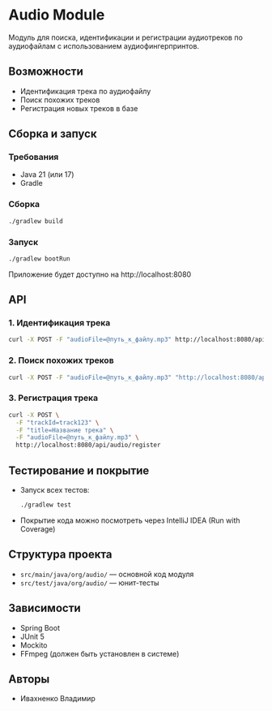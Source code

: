 # Audio Module

Модуль для поиска, идентификации и регистрации аудиотреков по аудиофайлам с использованием аудиофингерпринтов.

## Возможности
- Идентификация трека по аудиофайлу
- Поиск похожих треков
- Регистрация новых треков в базе

## Сборка и запуск

### Требования
- Java 21 (или 17)
- Gradle


### Сборка
```sh
./gradlew build
```

### Запуск
```sh
./gradlew bootRun
```

Приложение будет доступно на http://localhost:8080

## API

### 1. Идентификация трека
```sh
curl -X POST -F "audioFile=@путь_к_файлу.mp3" http://localhost:8080/api/audio/identify
```

### 2. Поиск похожих треков
```sh
curl -X POST -F "audioFile=@путь_к_файлу.mp3" "http://localhost:8080/api/audio/top-similar?limit=3&minConfidence=0.01"
```

### 3. Регистрация трека
```sh
curl -X POST \
  -F "trackId=track123" \
  -F "title=Название трека" \
  -F "audioFile=@путь_к_файлу.mp3" \
  http://localhost:8080/api/audio/register
```

## Тестирование и покрытие

- Запуск всех тестов:
  ```sh
  ./gradlew test
  ```
- Покрытие кода можно посмотреть через IntelliJ IDEA (Run with Coverage)

## Структура проекта
- `src/main/java/org/audio/` — основной код модуля
- `src/test/java/org/audio/` — юнит-тесты

## Зависимости
- Spring Boot
- JUnit 5
- Mockito
- FFmpeg (должен быть установлен в системе)

## Авторы
- Ивахненко Владимир 